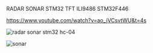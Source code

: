 RADAR SONAR STM32 TFT ILI9486 STM32F446

https://www.youtube.com/watch?v=ao_jVCsvtWU&t=4s

![radar sonar stm32 hc-04](https://github.com/offpic/RADAR-SONAR-STM32-TFT-ILI9486-STM32F446/assets/31142397/7264610a-2b4f-4574-9416-dabc2081caf1)

![sonar](https://github.com/offpic/RADAR-SONAR-STM32-TFT-ILI9486-STM32F446/assets/31142397/f1d0fd6f-b431-4e28-a398-406238446d8b)
